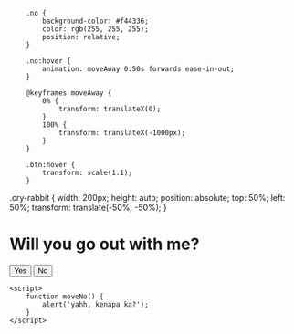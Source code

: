 

        .no {
            background-color: #f44336;
            color: rgb(255, 255, 255);
            position: relative;
        }

        .no:hover {
            animation: moveAway 0.50s forwards ease-in-out;
        }

        @keyframes moveAway {
            0% {
                transform: translateX(0);
            }
            100% {
                transform: translateX(-1000px);
            }
        }

        .btn:hover {
            transform: scale(1.1);
        }
    

.cry-rabbit {
    width: 200px;
    height: auto;
    position: absolute;
    top: 50%;
    left: 50%;
    transform: translate(-50%, -50%);
}
    </style>
</head>
<body>
    <div class="container">
        <h1 class="question">Will you go out with me?</h1>
        <div class="options">
            <button class="btn yes" onclick="alert('okee, mau kapan ka?')">Yes</button>
            <button class="btn no" onclick="moveNo()">No</button>
        </div>
    </div>

    <script>
        function moveNo() {
            alert('yahh, kenapa ka?');
        }
    </script>
</body>
</html>

